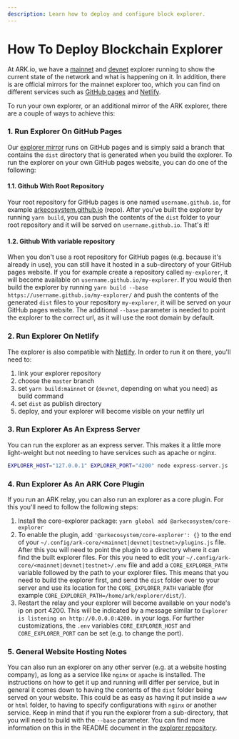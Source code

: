 ```yaml
---
description: Learn how to deploy and configure block explorer.
---
```


# How To Deploy Blockchain Explorer

At ARK.io, we have a [mainnet](https://explorer.ark.io) and [devnet](https://dexplorer.ark.io) explorer running to show the current state of the network and what is happening on it. In addition, there is are official mirrors for the mainnet explorer too, which you can find on different services such as [GitHub pages](https://arkecosystem.github.io/explorer/) and [Netlify](https://ark-explorer.netlify.com/#/).

To run your own explorer, or an additional mirror of the ARK explorer, there are a couple of ways to achieve this:

### 1. Run Explorer On GitHub Pages

Our [explorer mirror](https://arkecosystem.github.io/explorer/) runs on GitHub pages and is simply said a branch that contains the `dist` directory that is generated when you build the explorer. To run the explorer on your own GitHub pages website, you can do one of the following:

#### 1.1. Github With Root Repository

Your root repository for GitHub pages is one named `username.github.io`, for example [arkecosystem.github.io](https://github.com/ArkEcosystem/arkecosystem.github.io) \(repo\). After you've built the explorer by running `yarn build`, you can push the contents of the `dist` folder to your root repository and it will be served on `username.github.io`. That's it!

#### 1.2. Github With variable repository

When you don't use a root repository for GitHub pages \(e.g. because it's already in use\), you can still have it hosted in a sub-directory of your GitHub pages website. If you for example create a repository called `my-explorer`, it will become available on `username.github.io/my-explorer`. If you would then build the explorer by running `yarn build --base https://username.github.io/my-explorer/` and push the contents of the generated `dist` files to your repository `my-explorer`, it will be served on your GitHub pages website. The additional `--base` parameter is needed to point the explorer to the correct url, as it will use the root domain by default.

### 2. Run Explorer On Netlify

The explorer is also compatible with [Netlify](https://www.netlify.com). In order to run it on there, you'll need to:

1. link your explorer repository
2. choose the `master` branch
3. set `yarn build:mainnet` or \(`devnet`, depending on what you need\) as build command
4. set `dist` as publish directory
5. deploy, and your explorer will become visible on your netfily url

### 3. Run Explorer As An Express Server

You can run the explorer as an express server. This makes it a little more light-weight but not needing to have services such as apache or nginx.

```bash
EXPLORER_HOST="127.0.0.1" EXPLORER_PORT="4200" node express-server.js
```

### 4. Run Explorer As An ARK Core Plugin

If you run an ARK relay, you can also run an explorer as a core plugin. For this you'll need to follow the following steps:

1. Install the core-explorer package: `yarn global add @arkecosystem/core-explorer`
2. To enable the plugin, add `'@arkecosystem/core-explorer': {}` to the end of your `~/.config/ark-core/<mainnet|devnet|testnet>/plugins.js` file. After this you will need to point the plugin to a directory where it can find the built explorer files. For this you need to edit your `~/.config/ark-core/<mainnet|devnet|testnet>/.env` file and add a `CORE_EXPLORER_PATH` variable followed by the path to your explorer files. This means that you need to build the explorer first, and send the `dist` folder over to your server and use its location for the `CORE_EXPLORER_PATH` variable \(for example `CORE_EXPLORER_PATH=/home/ark/explorer/dist/`\).
3. Restart the relay and your explorer will become available on your node's ip on port 4200. This will be indicated by a message similar to `Explorer is listening on http://0.0.0.0:4200.` in your logs. For further customizations, the `.env` variables `CORE_EXPLORER_HOST` and `CORE_EXPLORER_PORT` can be set \(e.g. to change the port\).

### 5. General Website Hosting Notes

You can also run an explorer on any other server \(e.g. at a website hosting company\), as long as a service like `nginx` or `apache` is installed. The instructions on how to get it up and running will differ per service, but in general it comes down to having the contents of the `dist` folder being served on your website. This could be as easy as having it put inside a `www` or `html` folder, to having to specify configurations with `nginx` or another service. Keep in mind that if you run the explorer from a sub-directory, that you will need to build with the `--base` parameter. You can find more information on this in the README document in the [explorer repository](https://github.com/ArkEcosystem/explorer).



